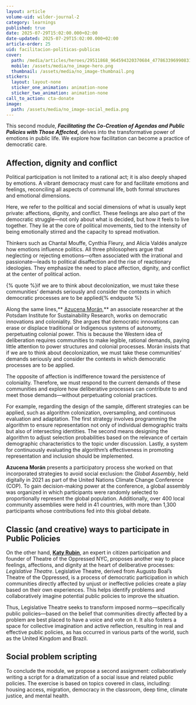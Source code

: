 ```yaml
---
layout: article
volume-uid: wilder-journal-2
category: learnings
published: true
date: 2025-07-29T15:02:00.000+02:00
date-updated: 2025-07-29T15:02:00.000+02:00
article-order: 25
uid: facilitacion-politicas-publicas
cover:
  path: /media/articles/heroes/29511868_964594320370684_4778633969908318208_n-420x280_c.jpg
  mobile: /assets/media/no_image-hero.png
  thumbnail: /assets/media/no_image-thumbnail.png
stickers:
  layout: layout-none
  sticker_one_animation: animation-none
  sticker_two_animation: animation-none
call_to_action: cta-donate
image:
  path: /assets/media/no_image-social_media.png
---
```

This second module, ***Facilitating the Co-Creation of Agendas and Public Policies with Those Affected*,** delves into the transformative power of emotions in public life. We explore how facilitation can become a practice of democratic care.

## **Affection, dignity and conflict**

Political participation is not limited to a rational act; it is also deeply shaped by emotions. A vibrant democracy must care for and facilitate emotions and feelings, reconciling all aspects of communal life, both formal structures and emotional dimensions.

Here, we refer to the political and social dimensions of what is usually kept private: affections, dignity, and conflict. These feelings are also part of the democratic struggle—not only about what is decided, but how it feels to live together. They lie at the core of political movements, tied to the intensity of being emotionally stirred and the capacity to spread motivation.

Thinkers such as Chantal Mouffe, Cynthia Fleury, and Alicia Valdés analyze how emotions influence politics. All three philosophers argue that neglecting or rejecting emotions—often associated with the irrational and passionate—leads to political disaffection and the rise of reactionary ideologies. They emphasize the need to place affection, dignity, and conflict at the center of political action.

{% quote %}if we are to think about decolonization, we must take these communities’ demands seriously and consider the contexts in which democratic processes are to be applied{% endquote %}

Along the same lines,** [Azucena Morán](https://journal.platoniq.net/es/wilder-journal-2/interviews/Descolonizaci%C3%B3n-autonom%C3%ADa-tiempo/),** an associate researcher at the Potsdam Institute for Sustainability Research, works on democratic innovations and coloniality. She argues that democratic innovations can erase or displace traditional or Indigenous systems of autonomy, perpetuating colonial power. This is because the Western idea of deliberation requires communities to make legible, rational demands, paying little attention to power structures and colonial processes. Morán insists that if we are to think about decolonization, we must take these communities’ demands seriously and consider the contexts in which democratic processes are to be applied.

The opposite of affection is indifference toward the persistence of coloniality. Therefore, we must respond to the current demands of these communities and explore how deliberative processes can contribute to and meet those demands—without perpetuating colonial practices.

For example, regarding the design of the sample, different strategies can be applied, such as algorithm colonization, oversampling, and continuous evaluation and adaptation. The first strategy involves programming the algorithm to ensure representation not only of individual demographic traits but also of intersecting identities. The second means designing the algorithm to adjust selection probabilities based on the relevance of certain demographic characteristics to the topic under discussion. Lastly, a system for continuously evaluating the algorithm’s effectiveness in promoting representation and inclusion should be implemented.

**Azucena Morán** presents a participatory process she worked on that incorporated strategies to avoid social exclusion: the *Global Assembly*, held digitally in 2021 as part of the United Nations Climate Change Conference (COP). To gain decision-making power at the conference, a global assembly was organized in which participants were randomly selected to proportionally represent the global population. Additionally, over 400 local community assemblies were held in 41 countries, with more than 1,300 participants whose contributions fed into this global debate.

## **Classic (and creative) ways to participate in Public Policies**

On the other hand, **[Katy Rubin](https://journal.platoniq.net/es/wilder-journal-2/interviews/katy-rubin/)**, an expert in citizen participation and founder of Theatre of the Oppressed NYC, proposes another way to place feelings, affections, and dignity at the heart of deliberative processes: *Legislative Theatre*. Legislative Theatre, derived from Augusto Boal’s Theatre of the Oppressed, is a process of democratic participation in which communities directly affected by unjust or ineffective policies create a play based on their own experiences. This helps identify problems and collaboratively imagine potential public policies to improve the situation.

Thus, Legislative Theatre seeks to transform imposed norms—specifically public policies—based on the belief that communities directly affected by a problem are best placed to have a voice and vote on it. It also fosters a space for collective imagination and active reflection, resulting in real and effective public policies, as has occurred in various parts of the world, such as the United Kingdom and Brazil.

## **Social problem scripting**

To conclude the module, we propose a second assignment: collaboratively writing a script for a dramatization of a social issue and related public policies. The exercise is based on topics covered in class, including: housing access, migration, democracy in the classroom, deep time, climate justice, and mental health.
